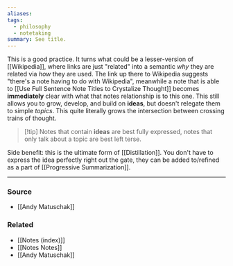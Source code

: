 ```yaml
---
aliases: 
tags:
  - philosophy
  - notetaking
summary: See title.
---
```

This is a good practice. It turns what could be a lesser-version of [[Wikipedia]], where links are just "related" into a semantic *why* they are related via *how* they are used. 
The link up there to Wikipedia suggests "there's a note having to do with Wikipedia", meanwhile a note that is able to [[Use Full Sentence Note Titles to Crystalize Thought]] becomes **immediately** clear with what that notes relationship is to this one. This still allows you to grow, develop, and build on **ideas**, but doesn't relegate them to simple *topics*. This quite literally grows the intersection between crossing trains of thought. 

> [!tip] Notes that contain **ideas** are best fully expressed, notes that only talk about a topic are best left terse.

Side benefit: this is the ultimate form of [[Distillation]]. You don't have to express the idea perfectly right out the gate, they can be added to/refined as a part of [[Progressive Summarization]]. 

---
### Source
- [[Andy Matuschak]]

### Related
- [[Notes (index)]]
- [[Notes Notes]]
- [[Andy Matuschak]]